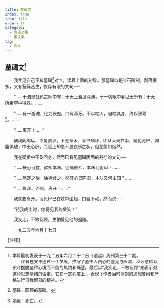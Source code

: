 ```yaml
---
title: 墓碣文
index: true
icon: file
order: 17
category:
  - 鲁迅文集
  - 散文集
tag:  
  - 野草
---
```


## 墓碣文[^①]

　　我梦见自己正和墓碣[^②]对立，读着上面的刻辞。那墓碣似是沙石所制，剥落很多，又有苔藓丛生，仅存有限的文句──

　　“……于浩歌狂热之际中寒；于天上看见深渊。于一切眼中看见无所有；于无所希望中得救。……

　　“……有一游魂，化为长蛇，口有毒牙。不以啮人，自啮其身，终以殒颠[^③]。……

　　“……离开！……”

　　我绕到碣后，才见孤坟，上无草木，且已颓坏。即从大阙口中，窥见死尸，胸腹俱破，中无心肝。而脸上却绝不显哀乐之状，但蒙蒙如烟然。

　　我在疑惧中不及回身，然而已看见墓碣阴面的残存的文句──

　　“……抉心自食，欲知本味。创痛酷烈，本味何能知？……

　　“……痛定之后，徐徐食之。然其心已陈旧，本味又何由知？……

　　“……答我。否则，离开！……”

　　我就要离开。而死尸已在坟中坐起，口唇不动，然而说──

　　“待我成尘时，你将见我的微笑！”

　　我疾走，不敢反顾，生怕看见他的追随。

　　一九二五年六月十七日

【注释】

[^①]: 本篇最初发表于一九二五年六月二十二日《语丝》周刊第三十二期。  
    　　作者在文中通过一个梦境，描写了墓中人内心的虚无与灰暗，以及意欲认识和摆脱这种心境而不能的焦灼和痛楚。最后以“我疾走，不敢反顾”来表示对这种思想情绪的否定。它在一定程度上 ，表现了作者当时深刻的思想苦闷和严格进行自我解剖的精神。

[^②]: 墓碣：圆顶的墓碑。

[^③]: 殒颠：死亡。

